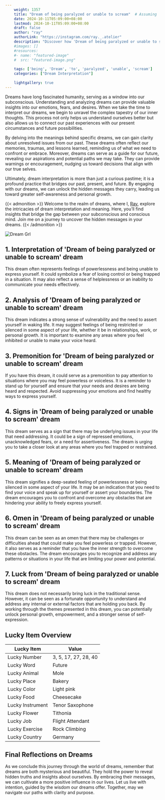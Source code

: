 ```yaml
---
    weight: 1357
    title: "Dream of being paralyzed or unable to scream"  # Assuming 'title' column exists
    date: 2024-10-11T05:09:00+08:00
    lastmod: 2024-10-11T05:09:00+08:00
    draft: false
    author: "ray"
    authorLink: "https://instagram.com/ray._.atelier"
    description: "Discover how 'Dream of being paralyzed or unable to scream' can interpret your future and uncover its significant meanings in your life."
    #images: []
    #resources:
    #- name: "featured-image"
    #  src: "featured-image.png"
    
    tags: ['being', 'Dream', 'to', 'paralyzed', 'unable', 'scream']
    categories: ["Dream Interpretation"]
    
    lightgallery: true
---
```

    
Dreams have long fascinated humanity, serving as a window into our subconscious. Understanding and analyzing dreams can provide valuable insights into our emotions, fears, and desires. When we take the time to interpret our dreams, we begin to unravel the complex tapestry of our inner thoughts. This process not only helps us understand ourselves better but also allows us to connect our past experiences with our present circumstances and future possibilities.

By delving into the meanings behind specific dreams, we can gain clarity about unresolved issues from our past. These dreams often reflect our memories, traumas, and lessons learned, reminding us of what we need to confront or embrace. Moreover, dreams can serve as a guide for our future, revealing our aspirations and potential paths we may take. They can provide warnings or encouragement, nudging us toward decisions that align with our true selves.

Ultimately, dream interpretation is more than just a curious pastime; it is a profound practice that bridges our past, present, and future. By engaging with our dreams, we can unlock the hidden messages they carry, leading us toward greater self-awareness and personal growth.

{{< admonition >}}
Welcome to the realm of dreams, where I, [Ray](https://instagram.com/ray._.atelier), explore the intricacies of dream interpretation and meaning. Here, you’ll find insights that bridge the gap between your subconscious and conscious mind. Join me on a journey to uncover the hidden messages in your dreams.
{{< /admonition >}}

![Dream Grl](https://cdn.pixabay.com/photo/2017/11/02/03/35/gothic-2910057_1280.jpg "Dream Grl")

## 1. Interpretation of 'Dream of being paralyzed or unable to scream' dream
 This dream often represents feelings of powerlessness and being unable to express yourself. It could symbolize a fear of losing control or being trapped in a situation. It may also reflect a sense of helplessness or an inability to communicate your needs effectively.

## 2. Analysis of 'Dream of being paralyzed or unable to scream' dream
 This dream indicates a strong sense of vulnerability and the need to assert yourself in waking life. It may suggest feelings of being restricted or silenced in some aspect of your life, whether it be in relationships, work, or personal growth. It is important to examine any areas where you feel inhibited or unable to make your voice heard.

## 3. Premonition for 'Dream of being paralyzed or unable to scream' dream
 If you have this dream, it could serve as a premonition to pay attention to situations where you may feel powerless or voiceless. It is a reminder to stand up for yourself and ensure that your needs and desires are being heard and respected. Avoid suppressing your emotions and find healthy ways to express yourself.

## 4. Signs in 'Dream of being paralyzed or unable to scream' dream
 This dream serves as a sign that there may be underlying issues in your life that need addressing. It could be a sign of repressed emotions, unacknowledged fears, or a need for assertiveness. The dream is urging you to take a closer look at any areas where you feel trapped or restrained.

## 5. Meaning of 'Dream of being paralyzed or unable to scream' dream
 This dream signifies a deep-seated feeling of powerlessness or being silenced in some aspect of your life. It may be an indication that you need to find your voice and speak up for yourself or assert your boundaries. The dream encourages you to confront and overcome any obstacles that are hindering your ability to freely express yourself.

## 6. Omen in 'Dream of being paralyzed or unable to scream' dream
 This dream can be seen as an omen that there may be challenges or difficulties ahead that could make you feel powerless or trapped. However, it also serves as a reminder that you have the inner strength to overcome these obstacles. The dream encourages you to recognize and address any patterns or situations in your life that are limiting your power and potential.

## 7. Luck from 'Dream of being paralyzed or unable to scream' dream
 This dream does not necessarily bring luck in the traditional sense. However, it can be seen as a fortunate opportunity to understand and address any internal or external factors that are holding you back. By working through the themes presented in this dream, you can potentially unlock personal growth, empowerment, and a stronger sense of self-expression.

## Lucky Item Overview
| Lucky Item          | Value              |
|---------------|--------------------|
| Lucky Number        | 3, 5, 17, 27, 28, 40  |
| Lucky Word          | Future |
| Lucky Animal        | Mole |
| Lucky Place         | Bakery     |
| Lucky Color         | Light pink     |
| Lucky Food          | Cheesecake      |
| Lucky Instrument    | Tenor Saxophone |
| Lucky Flower        | Tithonia    |
| Lucky Job           | Flight Attendant       |
| Lucky Exercise      | Rock Climbing  |
| Lucky Country       | Germany    |


##  Final Reflections on Dreams

As we conclude this journey through the world of dreams, remember that dreams are both mysterious and beautiful. They hold the power to reveal hidden truths and insights about ourselves. By embracing their messages, we can cultivate a more positive influence in our lives. Let us live with intention, guided by the wisdom our dreams offer. Together, may we navigate our paths with clarity and purpose.
